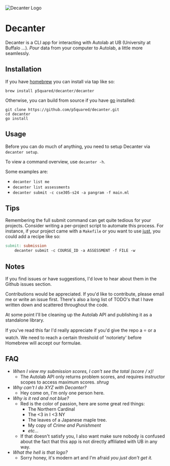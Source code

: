 ![Decanter Logo](https://github.com/p5quared/decanter/assets/98245483/64732713-5950-40ad-bd8f-6fb9e5b06d84)
# Decanter
Decanter is a CLI app for interacting with Autolab at UB (University at Buffalo ...).
_Pour_ data from your computer to Autolab, a little more seamlessly.

## Installation

If you have [homebrew](https://brew.sh/) you can install via tap like so:
```shell
brew install p5quared/decanter/decanter
```
Otherwise, you can build from source if you have [go](https://go.dev/) installed:
```shell
git clone https://github.com/p5quared/decanter.git
cd decanter
go install
```

## Usage

Before you can do much of anything, you need to setup Decanter via `decanter setup`.

To view a command overview, use `decanter -h`.

Some examples are:

* `decanter list me`
* `decanter list assessments`
* `decanter submit -c cse305-s24 -a pangram -f main.ml`

## Tips

Remembering the full submit command can get quite tedious
for your projects. Consider writing a per-project script
to automate this process. For instance, if your project
came with a `Makefile` or you want to use 
[just](https://github.com/casey/just), you could 
add a recipe like so:

```makefile
submit: submission
	decanter submit -c COURSE_ID -a ASSESSMENT -f FILE -w 
```

## Notes

If you find issues or have suggestions, 
I'd love to hear about them in the Github issues section.

Contributions would be appreciated. If you'd like to contribute,
please email me or write an issue first. There's also a long
list of TODO's that I have written down and scattered throughout
the code.

At some point I'll be cleaning up the Autolab API and publishing
it as a standalone library.

If you've read this far I'd really appreciate if you'd give the repo
a ⭐ or a watch. We need to reach a certain threshold of 'notoriety' 
before Homebrew will accept our formulae.

## FAQ

* _When I view my submission scores, I can't see the total (score / x)!_
    * The Autolab API only returns problem scores, and requires instructor scopes to access maximum scores. *shrug*
* _Why can't I do XYZ with Decanter?_
    * Hey come on, I'm only one person here.
* _Why is it red and not blue?_
    * Red is the color of passion, here are some great red things:
        * The Northern Cardinal
        * The <3 in I <3 NY
        * The leaves of a Japanese maple tree.
        * My copy of _Crime and Punishment_
        * _etc..._
    * If that doesn't satisfy you, I also want make sure nobody is confused about the fact that this app is not directly affiliated with UB in any way.
* _What the hell is that logo?_
   * Sorry honey, it's modern art and I'm afraid _you just don't get it._
